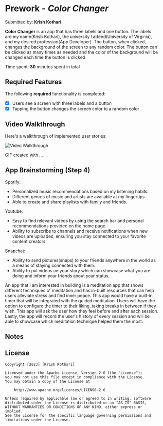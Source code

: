 # Prework - *Color Changer*

Submitted by: **Krish Kothari**

**Color Changer** is an app that has three labels and one button. The labels are my name(Krish Kothari), the university I attend(University of Virginia), and my desired profession(App Developer). The button, when clicked, changes the background of the screen to any random color. The button can be clicked as many times as needed and the color of the background will be changed each time the button is clicked.

Time spent: **30** minutes spent in total

## Required Features

The following **required** functionality is completed:

- [x] Users see a screen with three labels and a button
- [x] Tapping the button changes the screen color to a random color
 
## Video Walkthrough

Here's a walkthrough of implemented user stories:

<img src='![]https://imgur.com/a/9Pbfzcy.gif' title='Video Walkthrough' width='' alt='Video Walkthrough' />


<!-- Replace this with whatever GIF tool you used! -->
GIF created with ...  
<!-- Recommended tools:
[Kap](https://getkap.co/) for macOS
[ScreenToGif](https://www.screentogif.com/) for Windows
[peek](https://github.com/phw/peek) for Linux. -->

## App Brainstorming (Step 4)
Spotify:
- Personalized music recommendations based on my listening habits.
- Different genres of music and artists are available at my fingertips.
- Able to create and share playlists with family and friends.

Youtube:
- Easy to find relevant videos by using the search bar and personal recommendations provided on the home page.
- Ability to subscribe to channels and receive notifications when new videos are uploaded, ensuring you stay connected to your favorite content creators.

Snapchat:
- Ability to send pictures(snaps) to your friends anywhere in the world as a means of staying connected with them.
- Ability to put videos on your story which can showcase what you are doing and inform your friends about your status.

An app that I am interested in building is a meditation app that shows different techniques of meditation and has in-built resources that can help users alleviate stress and find inner peace. This app would have a built-in timer that will be integrated with the guided meditation. Users will have the option to configure the timer to their liking, taking breaks in between if they wish. This app will ask the user how they feel before and after each session. Lastly, the app will record the user's history of every session and will be able to showcase which meditation technique helped them the most.

## Notes


## License

    Copyright [2023] [Krish Kothari]

    Licensed under the Apache License, Version 2.0 (the "License");
    you may not use this file except in compliance with the License.
    You may obtain a copy of the License at

        http://www.apache.org/licenses/LICENSE-2.0

    Unless required by applicable law or agreed to in writing, software
    distributed under the License is distributed on an "AS IS" BASIS,
    WITHOUT WARRANTIES OR CONDITIONS OF ANY KIND, either express or implied.
    See the License for the specific language governing permissions and
    limitations under the License.
